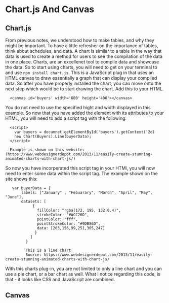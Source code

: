 # Chart.js And Canvas #
## Chart.js ## 
From previous notes, we understood how to make tables, and why they might be important. To have a little refresher on the importance of tables, think about schedules, and data. A chart is similar to a table in the way that data is used to create a method for users to see the compilation of the data in one place. Charts, are an excellenet tool to compile data and showcase the data. 
So to start using charts, you will need to get on your terminal to and use `npm install chart.js`. This is a JavaScript plug in that uses an HTML canvas to draw essentially a graph that can display your compiled data. 
So after you have properly installed the chart, you can move onto the next step which would be to start drawing the chart. Add this to your HTML. 
  
      <canvas id='buyers' width='600' height='400'></canvas> 
      
You do not need to use the specified hight and width displayed in this example. So now that you have added the element with its attributes to your HTML, you will need to add a script tag with the following: 

      <script> 
        var buyers = documnet.getElementById('buyers').getContext('2d) 
        new Chart(Buyers).Line(buyerData);
      </script> 
      
      Example is shown on this website: (https://www.webdesignerdepot.com/2013/11/easily-create-stunning-animated-charts-with-chart-js/) 
      
So now you have incorperated this script tag in your HTMl, you will now need to enter some data within the script tag. The example shown on the site shows this: 
      
       var buyerData = { 
           labels: ["January" , "Febuarary", "March", "April", "May", "June"], 
           datasets: [
                { 
                  fillColor: "rgba(172, 195, 132,0.4)", 
                  strokeColor: "#ACC26D",
                  pointColor: "fff", 
                  pointStrokeColor: "#9DB86D",
                  data: [203,156,99,251,305,247]
                 }
               ]
             }
             
             This is a line chart 
             Source: https://www.webdesignerdepot.com/2013/11/easily-create-stunning-animated-charts-with-chart-js/
             
             
With this charts plug-in, you are not limited to only a line chart and you can use a pie chart, or a bar chart as well. What I notice regarding this code, is that - it looks like CSS and JavaScript are combined. 

## Canvas ## 
